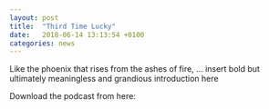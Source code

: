 ```yaml
---
layout: post
title:  "Third Time Lucky"
date:   2018-06-14 13:13:54 +0100
categories: news
---
```


Like the phoenix that rises from the ashes of fire, ... insert bold but ultimately meaningless and grandious introduction here 

Download the podcast from here:
